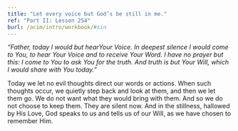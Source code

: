 ```yaml
---
title: "Let every voice but God’s be still in me."
ref: "Part II: Lesson 254"
burl: /acim/intro/workbook/#sin
---
```


*“Father, today I would but hearYour Voice. In deepest silence I would
come to You, to hear Your Voice and to receive Your Word. I have no
prayer but this: I come to You to ask You for the truth. And truth is
but Your Will, which I would share with You today.”*

Today we let no evil thoughts direct our words or actions. When such
thoughts occur, we quietly step back and look at them, and then we let
them go. We do not want what they would bring with them. And so we do
not choose to keep them. They are silent now. And in the stillness,
hallowed by His Love, God speaks to us and tells us of our Will, as we
have chosen to remember Him.

